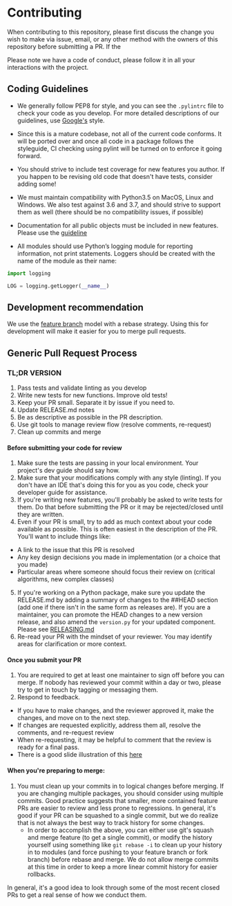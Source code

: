 # Contributing

When contributing to this repository, please first discuss the change you wish to make via issue,
email, or any other method with the owners of this repository before submitting a PR. If the

Please note we have a code of conduct, please follow it in all your interactions with the project.

## Coding Guidelines

- We generally follow PEP8 for style, and you can see the `.pylintrc` file to check your code as you develop.
For more detailed descriptions of our guidelines, use [Google's](https://github.com/google/styleguide/blob/gh-pages/pyguide.md) style.

- Since this is a mature codebase, not all of the current code conforms. It will be ported over and once all code
in a package follows the styleguide, CI checking using pylint will be turned on to enforce it going forward.

- You should strive to include test coverage for new features you author. If you happen to be revising old code that
doesn't have tests, consider adding some!

- We must maintain compatibility with Python3.5 on MacOS, Linux and Windows. We also test against 3.6 and 3.7, and should strive
to support them as well (there should be no compatibility issues, if possible)

- Documentation for all public objects must be included in new features. Please use the [guideline](https://github.com/google/styleguide/blob/gh-pages/pyguide.md#38-comments-and-docstrings)

- All modules should use Python’s logging module for reporting information, not print statements.
Loggers should be created with the name of the module as their name:

```python
import logging

LOG = logging.getLogger(__name__)
```

## Development recommendation

We use the [feature branch](https://docs.gitlab.com/ee/workflow/workflow.html) model with a rebase strategy.
Using this for development will make it easier for you to merge pull requests.

## Generic Pull Request Process

### TL;DR VERSION

1. Pass tests and validate linting as you develop
2. Write new tests for new functions. Improve old tests!
3. Keep your PR small. Separate it by issue if you need to.
4. Update RELEASE.md notes
5. Be as descriptive as possible in the PR description.
6. Use git tools to manage review flow (resolve comments, re-request)
7. Clean up commits and merge

#### Before submitting your code for review

1. Make sure the tests are passing in your local environment. Your project's dev guide should say how.
2. Make sure that your modifications comply with any style (linting). If you don't have an IDE that's doing
this for you as you code, check your developer guide for assistance.
3. If you're writing new features, you'll probably be asked to write tests for them. Do that before submitting the PR
or it may be rejected/closed until they are written.
4. Even if your PR is small, try to add as much context about your code available as possible. This
is often easiest in the description of the PR. You'll want to include things like:

- A link to the issue that this PR is resolved
- Any key design decisions you made in implementation (or a choice that you made)
- Particular areas where someone should focus their review on (critical algorithms, new complex classes)

5. If you're working on a Python package, make sure you update the RELEASE.md by adding a summary of
   changes to the ##HEAD section (add one if there isn't in the same form as releases are). If you are a
   maintainer, you can promote the HEAD changes to a new version release, and also amend the `version.py` for
   your updated component. Please see [RELEASING.md](RELEASING.md)
6. Re-read your PR with the mindset of your reviewer. You may identify areas for clarification or more context.

#### Once you submit your PR

1. You are required to get at least one maintainer to sign off before you can merge. If nobody has reviewed your
   commit within a day or two, please try to get in touch by tagging or messaging them.
2. Respond to feedback.

- If you have to make changes, and the reviewer approved it, make the changes, and move on to the next step.
- If changes are requested explicitly, address them all, resolve the comments, and re-request review
- When re-requesting, it may be helpful to comment that the review is ready for a final pass.
- There is a good slide illustration of this [here](https://docs.google.com/presentation/d/1eDB-p76PErEhZI5YJaSJX4Qu3Czct6I7X97IG6SxfWA/edit#slide=id.g64d54012bb_0_74)


#### When you're preparing to merge:

1. You must clean up your commits in to logical changes before merging. If you are changing multiple
   packages, you should consider using multiple commits. Good practice suggests that smaller, more contained
   feature PRs are easier to review and less prone to regressions. In general, it's good if your PR can be squashed
   to a single commit, but we do realize that is not always the best way to track history for some changes.
   - In order to accomplish the above, you can either use git's squash and merge feature (to get a single commit), or modify the history yourself using something like `git rebase -i` to clean up your history in to modules (and force pushing to your feature branch or fork branch) before rebase and merge. We do not allow merge commits at this time in order to keep a more linear commit history for easier rollbacks.


In general, it's a good idea to look through some of the most recent closed PRs to get a real sense of
how we conduct them.
